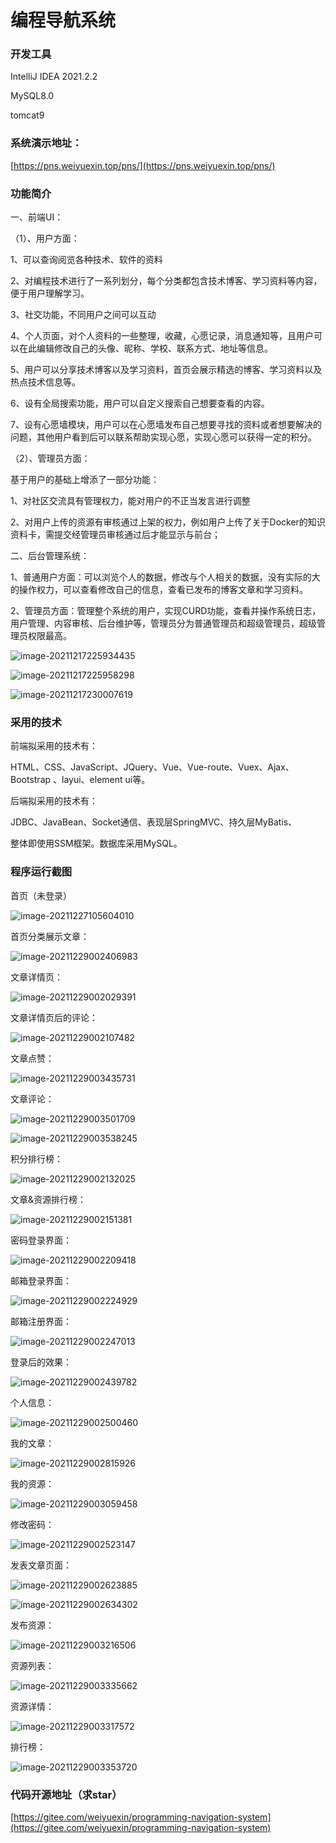 # 编程导航系统

### 开发工具

IntelliJ IDEA 2021.2.2

MySQL8.0

tomcat9

### 系统演示地址：

[https://pns.weiyuexin.top/pns/](https://pns.weiyuexin.top/pns/)

### 功能简介

一、前端UI：

（1）、用户方面：

1、可以查询阅览各种技术、软件的资料

2、对编程技术进行了一系列划分，每个分类都包含技术博客、学习资料等内容，便于用户理解学习。

3、社交功能，不同用户之间可以互动

4、个人页面，对个人资料的一些整理，收藏，心愿记录，消息通知等，且用户可以在此编辑修改自己的头像、昵称、学校、联系方式、地址等信息。

5、用户可以分享技术博客以及学习资料，首页会展示精选的博客、学习资料以及热点技术信息等。

6、设有全局搜索功能，用户可以自定义搜索自己想要查看的内容。

7、设有心愿墙模块，用户可以在心愿墙发布自己想要寻找的资料或者想要解决的问题，其他用户看到后可以联系帮助实现心愿，实现心愿可以获得一定的积分。

 

（2）、管理员方面：

基于用户的基础上增添了一部分功能：

1、对社区交流具有管理权力，能对用户的不正当发言进行调整

2、对用户上传的资源有审核通过上架的权力，例如用户上传了关于Docker的知识资料卡，需提交经管理员审核通过后才能显示与前台；

二、后台管理系统：

  1、普通用户方面：可以浏览个人的数据，修改与个人相关的数据，没有实际的大的操作权力，可以查看修改自己的信息，查看已发布的博客文章和学习资料。

  2、管理员方面：管理整个系统的用户，实现CURD功能，查看并操作系统日志，用户管理、内容审核、后台维护等，管理员分为普通管理员和超级管理员，超级管理员权限最高。

![image-20211217225934435](https://cdn.jsdelivr.net/gh/weiyuexin/blogimg@latest/img/202112172259580.png)

![image-20211217225958298](https://cdn.jsdelivr.net/gh/weiyuexin/blogimg@latest/img/202112172259352.png)

![image-20211217230007619](https://cdn.jsdelivr.net/gh/weiyuexin/blogimg@latest/img/202112172300677.png)

### 采用的技术

前端拟采用的技术有：

HTML、CSS、JavaScript、JQuery、Vue、Vue-route、Vuex、Ajax、Bootstrap 、layui、element ui等。

后端拟采用的技术有：

  JDBC、JavaBean、Socket通信、表现层SpringMVC、持久层MyBatis、

整体即使用SSM框架。数据库采用MySQL。

### 程序运行截图

首页（未登录）

![image-20211227105604010](https://cdn.jsdelivr.net/gh/weiyuexin/blogimg@latest/img/202112271056218.png)

首页分类展示文章：

![image-20211229002406983](https://cdn.jsdelivr.net/gh/weiyuexin/blogimg@latest/img/202112290024166.png)

文章详情页：

![image-20211229002029391](https://cdn.jsdelivr.net/gh/weiyuexin/blogimg@latest/img/202112290020727.png)

文章详情页后的评论：

![image-20211229002107482](https://cdn.jsdelivr.net/gh/weiyuexin/blogimg@latest/img/202112290021617.png)

文章点赞：

![image-20211229003435731](https://cdn.jsdelivr.net/gh/weiyuexin/blogimg@latest/img/202112290034052.png)

文章评论：

![image-20211229003501709](https://cdn.jsdelivr.net/gh/weiyuexin/blogimg@latest/img/202112290035917.png)

![image-20211229003538245](https://cdn.jsdelivr.net/gh/weiyuexin/blogimg@latest/img/202112290035370.png)

积分排行榜：

![image-20211229002132025](https://cdn.jsdelivr.net/gh/weiyuexin/blogimg@latest/img/202112290021091.png)

文章&资源排行榜：

![image-20211229002151381](https://cdn.jsdelivr.net/gh/weiyuexin/blogimg@latest/img/202112290021445.png)

密码登录界面：

![image-20211229002209418](https://cdn.jsdelivr.net/gh/weiyuexin/blogimg@latest/img/202112290022258.png)

邮箱登录界面：

![image-20211229002224929](https://cdn.jsdelivr.net/gh/weiyuexin/blogimg@latest/img/202112290022835.png)

邮箱注册界面：

![image-20211229002247013](https://cdn.jsdelivr.net/gh/weiyuexin/blogimg@latest/img/202112290022890.png)

登录后的效果：

![image-20211229002439782](https://cdn.jsdelivr.net/gh/weiyuexin/blogimg@latest/img/202112290024884.png)

个人信息：

![image-20211229002500460](https://cdn.jsdelivr.net/gh/weiyuexin/blogimg@latest/img/202112290025587.png)

我的文章：

![image-20211229002815926](https://cdn.jsdelivr.net/gh/weiyuexin/blogimg@latest/img/202112290028038.png)

我的资源：

![image-20211229003059458](https://cdn.jsdelivr.net/gh/weiyuexin/blogimg@latest/img/202112290030567.png)

修改密码：

![image-20211229002523147](https://cdn.jsdelivr.net/gh/weiyuexin/blogimg@latest/img/202112290025273.png)

发表文章页面：

![image-20211229002623885](https://cdn.jsdelivr.net/gh/weiyuexin/blogimg@latest/img/202112290026039.png)

![image-20211229002634302](https://cdn.jsdelivr.net/gh/weiyuexin/blogimg@latest/img/202112290026554.png)

发布资源：

![image-20211229003216506](https://cdn.jsdelivr.net/gh/weiyuexin/blogimg@latest/img/202112290032623.png)

资源列表：

![image-20211229003335662](https://cdn.jsdelivr.net/gh/weiyuexin/blogimg@latest/img/202112290033816.png)

资源详情：

![image-20211229003317572](https://cdn.jsdelivr.net/gh/weiyuexin/blogimg@latest/img/202112290033718.png)

排行榜：

![image-20211229003353720](https://cdn.jsdelivr.net/gh/weiyuexin/blogimg@latest/img/202112290033880.png)

### 代码开源地址（求star）

[https://gitee.com/weiyuexin/programming-navigation-system](https://gitee.com/weiyuexin/programming-navigation-system)
